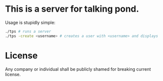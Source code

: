 # This is a server for talking pond.
Usage is stupidly simple:
```bash
./tps # runs a server
./tps -create <username> # creates a user with <username> and displays a key that should be used by that user to login
```
# License
Any company or individual shall be publicly shamed for breaking current license.
